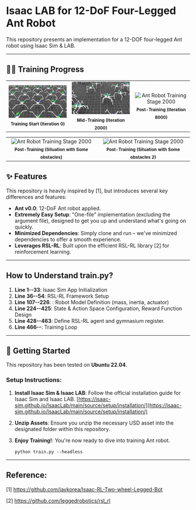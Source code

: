 # Isaac LAB for 12-DoF Four-Legged Ant Robot

This repository presents an implementation for a 12-DOF four-legged Ant robot using Isaac Sim & LAB.

---
## 🏃‍♂️ Training Progress

<table>
  <tr>
    <td align="center">
      <img src="assets/rl-video-step-0.gif" width="250" alt="Ant Robot Training Stage 0">
      <br><sub><b>Training Start (Iteration 0)</b></sub>
    </td>
    <td align="center">
      <img src="assets/rl-video-step-2000.gif" width="250" alt="Ant Robot Training Stage 2000">
      <br><sub><b>Mid-Training (Iteration 2000)</b></sub>
    </td>
        <td align="center">
      <img src="assets/rl-video-step-8000.gif" width="250" alt="Ant Robot Training Stage 2000">
      <br><sub><b>Post-Training (Iteration 8000)</b></sub>
    </td>
  </tr>
</table>


<table>
  <tr>
    <td align="center">
      <img src="assets/obstacle.gif" width="200" alt="Ant Robot Training Stage 2000">
      <br><sub><b>Post-Training (Situation with Some obstacles)</b></sub>
    </td>
        <td align="center">
      <img src="assets/highobstacle.gif" width="200" alt="Ant Robot Training Stage 2000">
      <br><sub><b>Post-Training (Situation with Some obstacles 2)</b></sub>
    </td>
  </tr>
</table>

## ✨ Features

This repository is heavily inspired by [1], but introduces several key differences and features:

* **Ant v0.0**: 12-DoF Ant robot applied.
* **Extremely Easy Setup**: "One-file" implementation (excluding the argument file), designed to get you up and understand what's going on quickly.
* **Minimized Dependencies**: Simply clone and run – we've minimized dependencies to offer a smooth experience.
* **Leverages RSL-RL**: Built upon the efficient RSL-RL library [2] for reinforcement learning.
  
---
## How to Understand train.py?

1. **Line 1--33**: Isaac Sim App Initialization
2. **Line 36--54**: RSL-RL Framework Setup
3. **Line 107--226**: : Robot Model Definition (mass, inertia, actuator) 
4. **Line 224--425**:  State & Action Space Configuration, Reward Function Design
5. **Line 428--463**: Define RSL-RL agent and gymnasium register.
6. **Line 466--**: Training Loop

---

## 🚀 Getting Started

This repository has been tested on **Ubuntu 22.04**.

### Setup Instructions:

1.  **Install Isaac Sim & Isaac LAB**:
    Follow the official installation guide for Isaac Sim and Isaac LAB. 
    [https://isaac-sim.github.io/IsaacLab/main/source/setup/installation/](https://isaac-sim.github.io/IsaacLab/main/source/setup/installation/)

2.  **Unzip Assets**:
    Ensure you unzip the necessary USD asset into the designated folder within this repository.

3.  **Enjoy Training!**:
    You're now ready to dive into training Ant robot.
    ```
    python train.py --headless

---
## Reference:

[1] https://github.com/jaykorea/Isaac-RL-Two-wheel-Legged-Bot

[2] https://github.com/leggedrobotics/rsl_rl
